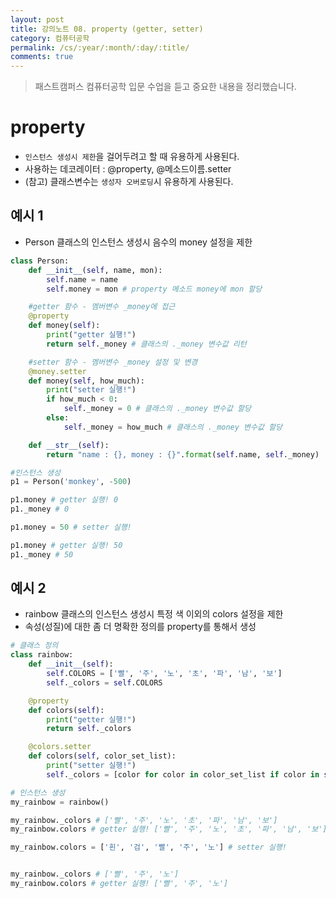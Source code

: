 ```yaml
---
layout: post
title: 강의노트 08. property (getter, setter)
category: 컴퓨터공학
permalink: /cs/:year/:month/:day/:title/
comments: true
---
```

> 패스트캠퍼스 컴퓨터공학 입문 수업을 듣고 중요한 내용을 정리했습니다.

# property
- `인스턴스 생성시 제한`을 걸어두려고 할 때 유용하게 사용된다.
- 사용하는 데코레이터 : @property, @메소드이름.setter
- (참고) 클래스변수는 `생성자 오버로딩`시 유용하게 사용된다.

## 예시 1
- Person 클래스의 인스턴스 생성시 음수의 money 설정을 제한

```python
class Person:
    def __init__(self, name, mon):
        self.name = name
        self.money = mon # property 메소드 money에 mon 할당

    #getter 함수 - 멤버변수 _money에 접근
    @property
    def money(self):
        print("getter 실행!")
        return self._money # 클래스의 ._money 변수값 리턴

    #setter 함수 - 멤버변수 _money 설정 및 변경
    @money.setter
    def money(self, how_much):
        print("setter 실행!")
        if how_much < 0:
            self._money = 0 # 클래스의 ._money 변수값 할당
        else:
            self._money = how_much # 클래스의 ._money 변수값 할당

    def __str__(self):
        return "name : {}, money : {}".format(self.name, self._money)

#인스턴스 생성
p1 = Person('monkey', -500)

p1.money # getter 실행! 0
p1._money # 0

p1.money = 50 # setter 실행!

p1.money # getter 실행! 50
p1._money # 50
```

## 예시 2
- rainbow 클래스의 인스턴스 생성시 특정 색 이외의 colors 설정을 제한
- 속성(성질)에 대한 좀 더 명확한 정의를 property를 통해서 생성

```python
# 클래스 정의
class rainbow:
    def __init__(self):
        self.COLORS = ['빨', '주', '노', '초', '파', '남', '보']
        self._colors = self.COLORS

    @property
    def colors(self):
        print("getter 실행!")
        return self._colors

    @colors.setter
    def colors(self, color_set_list):
        print("setter 실행!")
        self._colors = [color for color in color_set_list if color in self.COLORS]

# 인스턴스 생성
my_rainbow = rainbow()

my_rainbow._colors # ['빨', '주', '노', '초', '파', '남', '보']
my_rainbow.colors # getter 실행! ['빨', '주', '노', '초', '파', '남', '보']

my_rainbow.colors = ['흰', '검', '빨', '주', '노'] # setter 실행!


my_rainbow._colors # ['빨', '주', '노']
my_rainbow.colors # getter 실행! ['빨', '주', '노']
```
